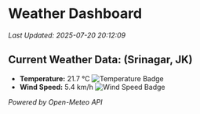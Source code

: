 
# Weather Dashboard

_Last Updated: 2025-07-20 20:12:09_

## Current Weather Data: (Srinagar, JK)
- **Temperature:** 21.7 °C ![Temperature Badge](https://img.shields.io/badge/Temperature-Medium%20Temp-green)
- **Wind Speed:** 5.4 km/h ![Wind Speed Badge](https://img.shields.io/badge/Wind%20Speed-Light%20Wind-blue)

*Powered by Open-Meteo API*
